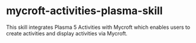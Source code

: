 # mycroft-activities-plasma-skill
This skill integrates Plasma 5 Activities with Mycroft which enables users to create activities and display activities via Mycroft.
